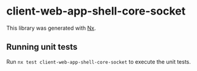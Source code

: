 # client-web-app-shell-core-socket

This library was generated with [Nx](https://nx.dev).

## Running unit tests

Run `nx test client-web-app-shell-core-socket` to execute the unit tests.
